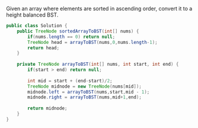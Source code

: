 Given an array where elements are sorted in ascending order, convert it to a height balanced BST.

```java
public class Solution {
    public TreeNode sortedArrayToBST(int[] nums) {
        if(nums.length == 0) return null;
        TreeNode head = arrayToBST(nums,0,nums.length-1);
        return head;
    }
    
    private TreeNode arrayToBST(int[] nums, int start, int end) {
        if(start > end) return null;
        
        int mid = start + (end-start)/2;
        TreeNode midnode = new TreeNode(nums[mid]);
        midnode.left = arrayToBST(nums,start,mid - 1);
        midnode.right = arrayToBST(nums,mid+1,end);
        
        return midnode;
    }
}
```

